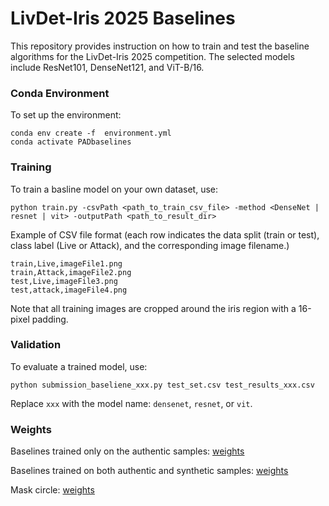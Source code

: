 # LivDet-Iris 2025 Baselines 
This repository provides instruction on how to train and test the baseline algorithms for the LivDet-Iris 2025 competition. The selected models include ResNet101, DenseNet121, and ViT-B/16.

### Conda Environment ###
To set up the environment:
```
conda env create -f  environment.yml
conda activate PADbaselines
```

### Training ###
To train a basline model on your own dataset, use:
```
python train.py -csvPath <path_to_train_csv_file> -method <DenseNet | resnet | vit> -outputPath <path_to_result_dir>
```
Example of CSV file format (each row indicates the data split (train or test), class label (Live or Attack), and the corresponding image filename.)
```
train,Live,imageFile1.png
train,Attack,imageFile2.png
test,Live,imageFile3.png
test,attack,imageFile4.png
```
Note that all training images are cropped around the iris region with a 16-pixel padding.

### Validation ###

To evaluate a trained model, use: 
```
python submission_baseliene_xxx.py test_set.csv test_results_xxx.csv
```
Replace `xxx` with the model name: `densenet`, `resnet`, or `vit`.

### Weights ### 
Baselines trained only on the authentic samples: [weights](https://notredame.box.com/s/2l93vl2uawyba9y4u1ph1fe18qgdwzap)

Baselines trained on both authentic and synthetic samples: [weights](https://notredame.box.com/s/4fynvx52klc662472i4jze0aisb0enc1)

Mask circle: [weights](https://notredame.box.com/s/fajf9tzgzbbv2m7potm9v7xyldaqedb7)


